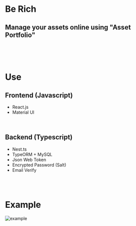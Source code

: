 # Be Rich

## Manage your assets online using "Asset Portfolio"

<br/>
<br/>
<br/>

# Use

## Frontend (Javascript)

- React.js
- Material UI

<br/>

## Backend (Typescript)

- Nest.ts
- TypeORM + MySQL
- Json Web Token
- Encrypted Password (Salt)
- Email Verify

<br/>
<br/>

# Example

![example](https://user-images.githubusercontent.com/46606085/154889436-6ecfe35c-7b44-444d-a67d-c458aeb3170a.png)
